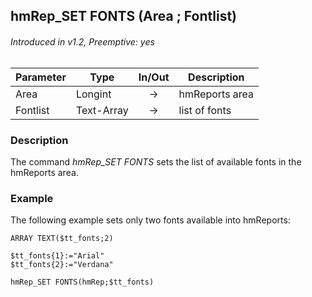 ## hmRep_SET FONTS (Area ; Fontlist)
###### Introduced in v1.2, Preemptive: yes

|Parameter|Type|In/Out|Description
|---|---|:---:|---
|Area|Longint|→|hmReports area
|Fontlist|Text-Array|→|list of fonts

### Description
The command *hmRep_SET FONTS* sets the list of available fonts in the hmReports area.

### Example
The following example sets only two fonts available into hmReports:

```4d
ARRAY TEXT($tt_fonts;2)

$tt_fonts{1}:="Arial"
$tt_fonts{2}:="Verdana"

hmRep_SET FONTS(hmRep;$tt_fonts)
 ```
